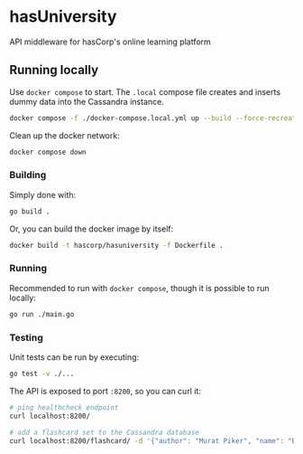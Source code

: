 hasUniversity
=============

API middleware for hasCorp's online learning platform

## Running locally

Use `docker compose` to start. The `.local` compose file creates and inserts
dummy data into the Cassandra instance.
```bash
docker compose -f ./docker-compose.local.yml up --build --force-recreate
```

Clean up the docker network:
```bash
docker compose down
```

### Building
Simply done with:
```bash
go build .
```
Or, you can build the docker image by itself:
```bash
docker build -t hascorp/hasuniversity -f Dockerfile .
```

### Running
Recommended to run with `docker compose`, though it is possible to run
locally:
```bash
go run ./main.go
```

### Testing
Unit tests can be run by executing:
```bash
go test -v ./...
```

The API is exposed to port `:8200`, so you can curl it:
```bash
# ping healthcheck endpoint
curl localhost:8200/

# add a flashcard set to the Cassandra database
curl localhost:8200/flashcard/ -d '{"author": "Murat Piker", "name": "Being a Gigachad", "tags": ["Murat"], "cards": [{"front": "engineer", "back": "NODDERS"}, {"front": "twitch streamer", "back": "NOPERS"}]}'
```
